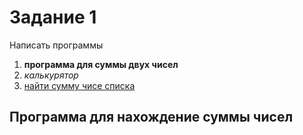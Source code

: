 <H1>Задание 1</H1> 
<p>Написать программы</p>

<ol>
  <li><b>программа для суммы двух чисел</b></li>
  <li><i>калькурятор</i></li>
  <li><u>найти сумму чисе списка</u></li>
</ol>

<h2>Программа для нахождение суммы чисел</h2>
